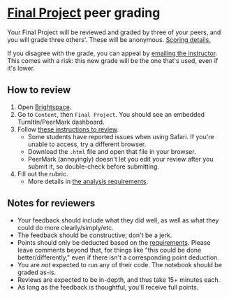# [Final Project](../final_project.md) peer grading

Your Final Project will be reviewed and graded by three of your peers, and you will grade three others'. These will be anonymous. [Scoring details.](../syllabus.md#final-project)

If you disagree with the grade, you can appeal by [emailing the instructor](../syllabus.md#instructor-information). This comes with a risk: this new grade will be the one that's used, even if it's lower.

## How to review

1. Open [Brightspace](https://brightspace.nyu.edu/d2l/home/477758).
1. Go to `Content`, then `Final Project`. You should see an embedded TurnItIn/PeerMark dashboard.
1. Follow [these instructions to review](https://guides.turnitin.com/hc/en-us/articles/23974126126093-Writing-a-peer-review).
   - Some students have reported issues when using Safari. If you're unable to access, try a different browser.
   - Download the `.html` file and open that file in your browser.
   - PeerMark (annoyingly) doesn't let you edit your review after you submit it, so double-check before submitting.
1. Fill out the rubric.
   - More details in [the analysis requirements](../final_project.md#analysis-requirements).

## Notes for reviewers

- Your feedback should include what they did well, as well as what they could do more clearly/simply/etc.
- The feedback should be constructive; don't be a jerk.
- Points should only be deducted based on the [requirements](../final_project.md#analysis-requirements). Please leave comments beyond that, for things like "this could be done better/differently," even if there isn't a corresponding point deduction.
- You are _not_ expected to run any of their code. The notebook should be graded as-is.
- Reviews are expected to be in-depth, and thus take 15+ minutes each.
- As long as the feedback is thoughtful, you'll receive full points.
